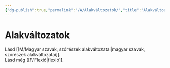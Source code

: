 ```yaml
---
{"dg-publish":true,"permalink":"/A/Alakváltozatok/","title":"Alakváltozatok","tags":["dg_uploaded"],"created":"2023-11-06T01:56","updated":"2023-11-08T03:30"}
---
```



# Alakváltozatok

Lásd [[M/Magyar szavak, szórészek alakváltozatai\|magyar szavak, szórészek alakváltozatai]].  
Lásd még [[F/Flexió\|flexió]].  